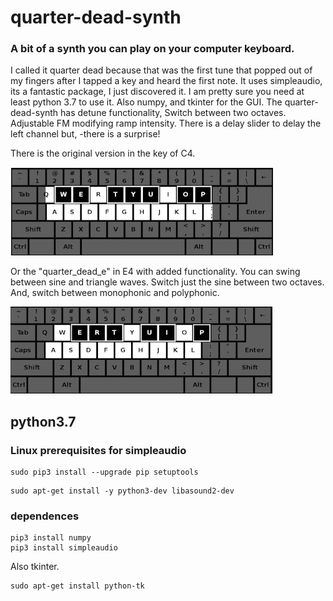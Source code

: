 # quarter-dead-synth

### A bit of a synth you can play on your computer keyboard.

I called it quarter dead because that was the first tune that popped out
of my fingers after I tapped a key and heard the first note. It uses
simpleaudio, its a fantastic package, I just discovered it. I am pretty
sure you need at least python 3.7 to use it. Also numpy, and tkinter for the GUI.
The quarter-dead-synth has detune functionality, Switch between two octaves.
Adjustable FM modifying ramp intensity. There is a delay slider to
delay the left channel but, -there is a surprise!

There is the original version in the key of C4.

![qdc-layout](images/kb_c.jpg)

Or the "quarter_dead_e" in E4 with
added functionality. You can swing between sine and triangle waves.
Switch just the sine between two octaves.
And, switch between monophonic and polyphonic.

![qde-layout](images/kb_e.jpg)

## python3.7

### Linux prerequisites for simpleaudio

```
sudo pip3 install --upgrade pip setuptools
```
```
sudo apt-get install -y python3-dev libasound2-dev
```

### dependences

```
pip3 install numpy
pip3 install simpleaudio
```
Also tkinter.

```
sudo apt-get install python-tk
```
